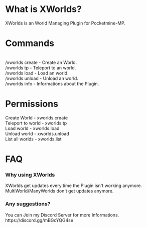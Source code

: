 
<h1>What is XWorlds?</h1>
XWorlds is an World Managing Plugin for Pocketmine-MP.
<h1>Commands</h1>
</br>
/xworlds create <Name> <Generator> - Create an World.
  </br>
/xworlds tp <World> - Teleport to an world.
    </br>
/xworlds load <World> - Load an world.
     </br>
/xworlds unload <World> - Unload an world.
      </br>
/xworlds info - Informations about the Plugin.
 <h1>Permissions</h1>
Create World - xworlds.create
</br>
Teleport to world - xworlds.tp
</br>
Load world - xworlds.load
</br>
Unload world - xworlds.unload
</br>
List all worlds - xworlds.list
<h1>FAQ</h1>
<h3>Why using XWorlds</h3>
XWorlds get updates every time the Plugin isn't working anymore. MultiWorld/ManyWorlds don't get updates anymore.
<h3>Any suggestions?</h3>
You can Join my Discord Server for more Informations. https://discord.gg/mBGcYQG4se
<h1></h1>
